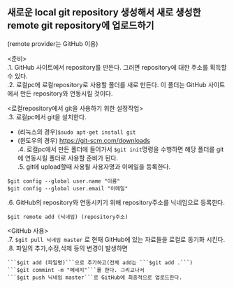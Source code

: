 ## 새로운 local git repository 생성해서 새로 생성한 remote git repository에 업로드하기
(remote provider는 GitHub 이용)  

<준비>  
.1. GitHub 사이트에서 repository를 만든다. 그러면 repository에 대한 주소를 획득할 수 있다.  
.2. 로컬pc에 로컬repository로 사용할 폴더를 새로 만든다. 이 폴더는 GitHub 사이트에서 만든 repository와 연동시킬 것이다.  

<로컬repository에서 git을 사용하기 위한 설정작업>  
.3. 로컬pc에서 git을 설치한다.  
  - (리눅스의 경우)```$sudo apt-get install git```  
  - (윈도우의 경우) https://git-scm.com/downloads  
.4. 로컬pc에서 만든 폴더에 들어가서 ```$git init```명령을 수행하면 해당 폴더를 git에 연동시킬 폴더로 사용할 준비가 된다.  
.5. git에 upload할때 사용될 사용자명과 이메일을 등록한다.  
```
$git config --global user.name "이름"
$git config --global user.email "이메일"
```
.6. GitHub의 repository와 연동시키기 위해 repository주소를 닉네임으로 등록한다.  
```
$git remote add (닉네임) (repository주소)
```

<GitHub 사용>  
.7. ```$git pull 닉네임 master``` 로 현재 GitHub에 있는 자료들을 로컬로 동기화 시킨다.   
.8. 파일의 추가,수정,삭제 등의 변경이 발생하면  
```
```$git add (파일명)```으로 추가하고(전체 add는 ```$git add .```)  
```$git commint -m "메세지"```를 한다. 그리고나서  
```$git push 닉네임 master```로 GitHub에 최종적으로 업로드한다.  
